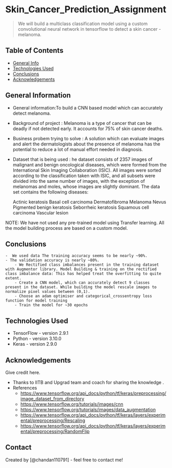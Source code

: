# Skin_Cancer_Prediction_Assignment
> We will build a multiclass classification model using a custom convolutional neural network in tensorflow to detect a skin cancer - melanoma.


## Table of Contents
* [General Info](#general-information)
* [Technologies Used](#technologies-used)
* [Conclusions](#conclusions)
* [Acknowledgements](#acknowledgements)

<!-- You can include any other section that is pertinent to your problem -->

## General Information
- General information:To build a CNN based model which can accurately detect melanoma. 
- Background of  project : Melanoma is a type of cancer that can be deadly if not detected early. It accounts for 75% of skin cancer deaths. 
- Business probem  trying to solve  : A solution which can evaluate images and alert the dermatologists about the presence of melanoma has the potential to reduce a lot of manual effort needed in diagnosis.
- Dataset that is being used : he dataset consists of 2357 images of malignant and benign oncological diseases, which were formed from the International Skin Imaging Collaboration (ISIC). All images were sorted according to the classification taken with ISIC, and all subsets were divided into the same number of images, with the exception of melanomas and moles, whose images are slightly dominant. The data set contains the following diseases:

    Actinic keratosis
    Basal cell carcinoma
    Dermatofibroma
    Melanoma
    Nevus
    Pigmented benign keratosis
    Seborrheic keratosis
    Squamous cell carcinoma
    Vascular lesion

NOTE: We have not  used any pre-trained model using Transfer learning. All the model building process are based on a custom model.

<!-- You don't have to answer all the questions - just the ones relevant to your project. -->

## Conclusions
	-  We used data The training accuracy seems to be nearly ~90%.
	- The validation accuracy is nearly ~80%.
        - We Rectified class imbalances present in the training dataset with Augmentor library. Model Building & training on the rectified class imbalance data: This has helped treat the overfitting to quite extent.
        - Create a CNN model, which can accurately detect 9 classes present in the dataset. While building the model rescale images to normalize pixel values between (0,1).
        - Choose an adam optimiser and categorical_crossentropy loss function for model training
        - Train the model for ~30 epochs

    

        
<!-- You don't have to answer all the questions - just the ones relevant to your project. -->


## Technologies Used
- TensorFlow - version 2.9.1
- Python - version 3.10.0
- Keras - version 2.9.0

<!-- As the libraries versions keep on changing, it is recommended to mention the version of library used in this project -->

## Acknowledgements
Give credit here.
- Thanks to IITB and Upgrad team and coach for sharing the knowledge .
- References 
	- https://www.tensorflow.org/api_docs/python/tf/keras/preprocessing/image_dataset_from_directory
	- https://www.tensorflow.org/tutorials/images/cnn
	- https://www.tensorflow.org/tutorials/images/data_augmentation
	- https://www.tensorflow.org/api_docs/python/tf/keras/layers/experimental/preprocessing/Rescaling
	- https://www.tensorflow.org/api_docs/python/tf/keras/layers/experimental/preprocessing/RandomFlip


## Contact
Created by [@chandan110791] - feel free to contact me!


<!-- Optional -->
<!-- ## License -->
<!-- This project is open source and available under the [... License](). -->

<!-- You don't have to include all sections - just the one's relevant to your project -->
